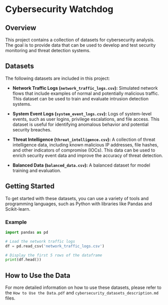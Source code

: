 # Cybersecurity Watchdog

## Overview

This project contains a collection of datasets for cybersecurity analysis. The goal is to provide data that can be used to develop and test security monitoring and threat detection systems.

## Datasets

The following datasets are included in this project:

*   **Network Traffic Logs (`network_traffic_logs.csv`):** Simulated network flows that include examples of normal and potentially malicious traffic. This dataset can be used to train and evaluate intrusion detection systems.

*   **System Event Logs (`system_event_logs.csv`):** Logs of system-level events, such as user logins, privilege escalations, and file access. This dataset is useful for identifying anomalous behavior and potential security breaches.

*   **Threat Intelligence (`threat_intelligence.csv`):** A collection of threat intelligence data, including known malicious IP addresses, file hashes, and other indicators of compromise (IOCs). This data can be used to enrich security event data and improve the accuracy of threat detection.

*   **Balanced Data (`balanced_data.csv`):** A balanced dataset for model training and evaluation.

## Getting Started

To get started with these datasets, you can use a variety of tools and programming languages, such as Python with libraries like Pandas and Scikit-learn.

### Example

```python
import pandas as pd

# Load the network traffic logs
df = pd.read_csv('network_traffic_logs.csv')

# Display the first 5 rows of the dataframe
print(df.head())
```

## How to Use the Data

For more detailed information on how to use these datasets, please refer to the `How to Use the Data.pdf` and `cybersecurity_datasets_description.md` files.
